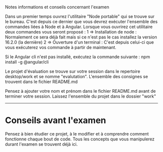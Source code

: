 Notes informations et conseils concernant l'examen

Dans un premier temps ouvrez l'utilitaire "Node portable" qui se trouve sur le bureau. C'est depuis ce dernier que vous devrez exécuter l'ensemble des commandes liées à Node et à Angular.
Lorsque vous ouvrirez cet utilitaire deux commandes vous seront proposé : 
1 => Installation de node : Normalement ce sera déjà fait mais si ce n'est pas le cas installez la version 16.2.0 (la dernière)
2 => Ouverture d'un terminal : C'est depuis celui-ci que vous exécuterez vos commande à partir de maintenant.

Si le Angular cli n'est pas installé, exécutez la commande suivante :
npm install -g @angular/cli

Le projet d'évaluation se trouve sur votre session dans le repertoire desktop/work et se nomme "evalutation".
L'ensemble des consignes se trouvent dans le fichier README.md

Pensez à ajouter votre nom et prénom dans le fichier README.md avant de terminer votre session. Laissez l'ensemble du projet dans le dossier "work"


___

# Conseils avant l'examen

Pensez à bien étudier ce projet, à le modifier et à comprendre comment fonctionne chaque bout de code. 
Tous les concepts que vous manipulerez durant l'examen se trouvent déjà ici.
